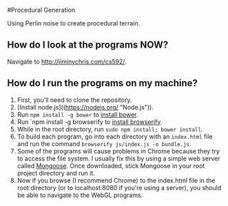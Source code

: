 #Procedural Generation

Using Perlin noise to create procedural terrain.

How do I look at the programs NOW?
----------------------------------

Navigate to http://jiminychris.com/cs592/.

How do I run the programs on my machine?
----------------------------------------

1. First, you'll need to clone the repository.
2. [Install node.js]((https://nodejs.org/ "Node.js")).
3. Run `npm install -g bower` to
  [install bower](http://bower.io/ "Bower").
4. Run `npm install -g browserify to
  [install browserify](http://browserify.org/ "Browserify").
5. While in the root directory, run `sudo npm install; bower install`.
4. To build each program, go into each directory with an `index.html`
  file and run the command `browserify js/index.js -o bundle.js`.
5. Some of the programs will cause problems in Chrome because they 
  try to access the file system. I usually fix this by using a simple
  web server called 
  [Mongoose](http://cesanta.com/mongoose.shtml "Mongoose"). Once downloaded,
  stick Mongoose in your root project directory and run it.
6. Now if you browse (I recommend Chrome) to the index.html file 
  in the root directory (or to localhost:8080 if you're using a server), 
  you should be able to navigate to the WebGL programs.

